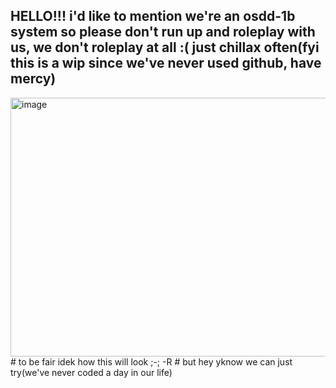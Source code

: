 ## HELLO!!! i'd like to mention we're an osdd-1b system so please don't run up and roleplay with us, we don't roleplay at all :( just chillax often(fyi this is a wip since we've never used github, have mercy)
<img width="735" height="414" alt="image" src="https://github.com/user-attachments/assets/0e49df10-6d64-45b3-bc6a-d2ec2981cc95" />
# to be fair idek how this will look ;-; -R
# but hey yknow we can just try(we've never coded a day in our life)

